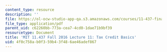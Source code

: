 ```yaml
---
content_type: resource
description: ''
file: https://ol-ocw-studio-app-qa.s3.amazonaws.com/courses/11-437-financing-economic-development-fall-2016/4f0c758ab0f359b43f486ae46adef867_MIT11_437F16_Lec11a.pdf
file_type: application/pdf
parent_uid: c62260bb-773a-cea7-4cd0-1dae71b9bf39
resourcetype: Document
title: 'MIT 11.437 Fall 2016 Lecture 11: Tax Credit Basics'
uid: 4f0c758a-b0f3-59b4-3f48-6ae46adef867
---
```

